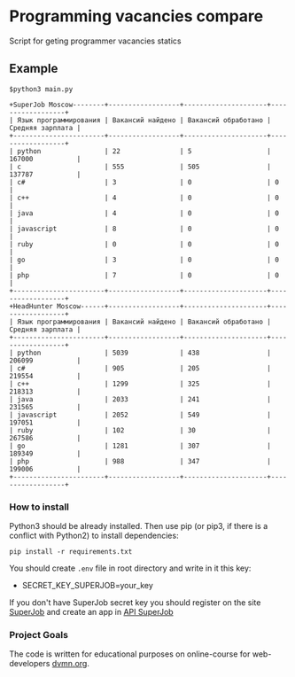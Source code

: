 # Programming vacancies compare

Script for geting programmer vacancies statics 

## Example

```
$python3 main.py

+SuperJob Moscow--------+------------------+---------------------+------------------+
| Язык программирования | Вакансий найдено | Вакансий обработано | Средняя зарплата |
+-----------------------+------------------+---------------------+------------------+
| python                | 22               | 5                   | 167000           |
| c                     | 555              | 505                 | 137787           |
| c#                    | 3                | 0                   | 0                |
| c++                   | 4                | 0                   | 0                |
| java                  | 4                | 0                   | 0                |
| javascript            | 8                | 0                   | 0                |
| ruby                  | 0                | 0                   | 0                |
| go                    | 3                | 0                   | 0                |
| php                   | 7                | 0                   | 0                |
+-----------------------+------------------+---------------------+------------------+
+HeadHunter Moscow------+------------------+---------------------+------------------+
| Язык программирования | Вакансий найдено | Вакансий обработано | Средняя зарплата |
+-----------------------+------------------+---------------------+------------------+
| python                | 5039             | 438                 | 206099           |
| c#                    | 905              | 205                 | 219554           |
| c++                   | 1299             | 325                 | 218313           |
| java                  | 2033             | 241                 | 231565           |
| javascript            | 2052             | 549                 | 197051           |
| ruby                  | 102              | 30                  | 267586           |
| go                    | 1281             | 307                 | 189349           |
| php                   | 988              | 347                 | 199006           |
+-----------------------+------------------+---------------------+------------------+
```

### How to install

Python3 should be already installed. Then use pip (or pip3, if there is a conflict with Python2) to install dependencies:
```
pip install -r requirements.txt
```

You should create `.env` file in root directory and write in it this key:
- SECRET_KEY_SUPERJOB=your_key

If you don't have SuperJob secret key you should register on the site [SuperJob](https://www.superjob.ru/) and create an app in [API SuperJob](https://api.superjob.ru/)

### Project Goals

The code is written for educational purposes on online-course for web-developers [dvmn.org](https://dvmn.org/).